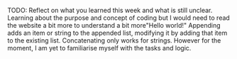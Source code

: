 TODO: Reflect on what you learned this week and what is still unclear.
Learning about the purpose and concept of coding but I would need to read the website a bit more to understand a bit more"Hello world!"
Appending adds an item or string to the appended list, modifying it by adding that item to the existing list. Concatenating only works for strings. However for the moment, I am yet to familiarise myself with the tasks and logic. 